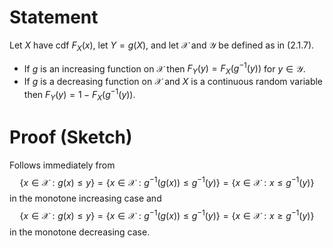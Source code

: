 # Statement
Let $X$ have cdf $F_X(x)$, let $Y = g(X)$, and let $\mathcal{X}$ and $\mathcal{Y}$ be defined as in (2.1.7).
* If $g$ is an increasing function on $\mathcal{X}$ then $F_Y(y) = F_X(g^{-1}(y))$ for $y \in \mathcal{Y}$.
* If $g$ is a decreasing function on $\mathcal{X}$ and $X$ is a continuous random variable then $F_Y(y) = 1 - F_X(g^{-1}(y))$.

# Proof (Sketch)
Follows immediately from
$$
\{x \in \mathcal{X} : g(x) \leq y\} = \{x \in \mathcal{X} : g^{-1}(g(x)) \leq g^{-1}(y)\} = \{x \in \mathcal{X} : x \leq g^{-1}(y)\}
$$
in the monotone increasing case and
$$
\{x \in \mathcal{X} : g(x) \leq y\} = \{x \in \mathcal{X} : g^{-1}(g(x)) \leq g^{-1}(y)\} = \{x \in \mathcal{X} : x \geq g^{-1}(y)\}
$$
in the monotone decreasing case.
